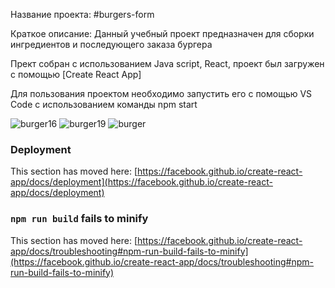 Название проекта:
#burgers-form

Краткое описание:
Данный учебный проект предназначен для сборки ингредиентов и последующего заказа бургера 

Прект собран с использованием Java script, React, проект был загружен с помощью [Create React App]

Для пользования проектом необходимо запустить его с помощью VS Code с использованием команды npm start 

![burger16](https://github.com/kark4rasev/burgers-form/assets/91518057/e55489d4-96b0-4f24-9d39-a23bc428dad9)
![burger19](https://github.com/kark4rasev/burgers-form/assets/91518057/191f9888-85ca-430d-95e8-f0180cd015a0)
![burger](https://github.com/kark4rasev/burgers-form/assets/91518057/c6fa5f21-5c9e-4269-a2f1-18e22397c616)



### Deployment

This section has moved here: [https://facebook.github.io/create-react-app/docs/deployment](https://facebook.github.io/create-react-app/docs/deployment)

### `npm run build` fails to minify

This section has moved here: [https://facebook.github.io/create-react-app/docs/troubleshooting#npm-run-build-fails-to-minify](https://facebook.github.io/create-react-app/docs/troubleshooting#npm-run-build-fails-to-minify)
